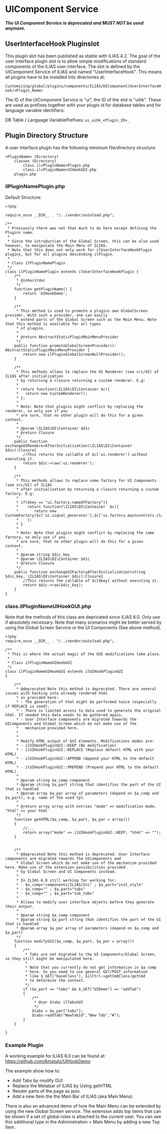 # UIComponent Service

***The UI Component Service is deprecated and MUST NOT be used anymore.***

## UserInterfaceHook Pluginslot
This plugin slot has been published as stable with ILIAS 4.2. The goal of the user interface plugin slot is to allow simple
 modifications of standard components of the ILIAS user interface. The slot is defined by the UIComponent Service of ILIAS
 and named "UserInterfaceHook". This means all plugins have to be installed into directories at:

`Customizing/global/plugins/components/ILIAS/UIComponent/UserInterfaceHook/<Plugin_Name>`

The ID of the UIComponent Service is "ui", the ID of the slot is "uihk". These are used as prefixes together with your
plugin id for database tables and for language variable identifiers:

DB Table / Language VariablePrefixes: `ui_uihk_<Plugin_ID>_`

## Plugin Directory Structure
A user interface plugin has the following minimum file/directory structure:
```
<PluginName> (Directory)
	classes (Directory)
		class.il<PluginName>Plugin.php
		class.il<PluginName>UIHookGUI.php
	plugin.php
```

### ilPluginNamePlugin.php
Default Structure:

```
<?php

require_once __DIR__ . "/../vendor/autoload.php";

/**
 * Previously there was not that much to do here except defining the Plugins name.
 *
 * Since the introduction of the Global Screen, this can be also used however, to manipulate the Main Menu of ILIAS.
 * Note that this does not only work for ilUserInterfaceHookPlugin plugins, but for all plugins descending ilPlugin.
 *
 * Class ilPluginNamePlugin
 */
class ilPluginNamePlugin extends ilUserInterfaceHookPlugin {
	/**
	 * @inheritdoc
	 */
	function getPluginName() {
		return 'UIHookDemo';
	}

	/**
	 * This method is used to promote a plugins own GlobalScreen provider. With such a provider, one can easily
	 * extend parts of the Global Screen such as the Main Menu. Note that this method is available for all types
	 * of plugins.
	 *
	 * @return AbstractStaticPluginMainMenuProvider
	 */
	public function promoteGlobalScreenProvider(): AbstractStaticPluginMainMenuProvider {
		return new ilPluginGlobalScreenNullProvider();
	}

	/**
	 * This methods allows to replace the UI Renderer (see src/UI) of ILIAS after initialization
	 * by returning a closure returning a custom renderer. E.g:
	 *
	 * return function(\ILIAS\DI\Container $c){
	 *   return new CustomRenderer();
	 * };
	 *
	 * Note: Note that plugins might conflict by replacing the renderer, so only use if you
	 * are sure, that no other plugin will do this for a given context.
	 *
	 * @param \ILIAS\DI\Container $dic
	 * @return Closure
	 */
	public function exchangeUIRendererAfterInitialization(\ILIAS\DI\Container $dic):Closure{
		//This returns the callable of $c['ui.renderer'] without executing it.
		return $dic->raw('ui.renderer');
	}

	/**
	 * This methods allows to replace some factory for UI Components (see src/UI) of ILIAS
	 * after initialization by returning a closure returning a custom factory. E.g:
	 *
	 * if($key == "ui.factory.nameOfFactory"){
	 *    return function(\ILIAS\DI\Container  $c){
	 *       return new CustomFactory($c['ui.signal_generator'],$c['ui.factory.maincontrols.slate']);
	 *    };
	 * }
	 *
	 * Note: Note that plugins might conflict by replacing the same factory, so only use if you
	 * are sure, that no other plugin will do this for a given context.
	 *
	 * @param string $dic_key
	 * @param \ILIAS\DI\Container $dic
	 * @return Closure
	 */
	public function exchangeUIFactoryAfterInitialization(string $dic_key, \ILIAS\DI\Container $dic):Closure{
		//This returns the callable of $c[$key] without executing it.
		return $dic->raw($dic_key);
	}
}
```

### class.ilPluginNameUIHookGUI.php
Note that the methods of this class are depricated since ILIAS 6.0. Only use if absolutely necessary. Note that
many scenarios might be better served by using the Global Screen Service or the UI Components (See above method).

```
<?php
require_once __DIR__ . "/../vendor/autoload.php";

/**
 * This is where the actual magic of the GUI modifications take place.
 *
 * Class ilPluginNameUIHookGUI
 */
class ilPluginNameUIHookGUI extends ilUIHookPluginGUI
{

	/**
	 * @deprecated Note this method is deprecated. There are several issues with hacking into already rendered html
	 * as provided here:
	 * - The generation of html might be performed twice (especially if REPLACE is used).
	 * - There is limited access to data used to generate the original html. If needed this data needs to be gathered again.
	 * - User Interface components are migrated towards the UIComponents and Global Screen which do not make use of the
	 *   mechanism provided here.
	 *
	 *
	 * Modify HTML output of GUI elements. Modifications modes are:
	 * - ilUIHookPluginGUI::KEEP (No modification)
	 * - ilUIHookPluginGUI::REPLACE (Replace default HTML with your HTML)
	 * - ilUIHookPluginGUI::APPEND (Append your HTML to the default HTML)
	 * - ilUIHookPluginGUI::PREPEND (Prepend your HTML to the default HTML)
	 *
	 * @param string $a_comp component
	 * @param string $a_part string that identifies the part of the UI that is handled
	 * @param array $a_par array of parameters (depend on $a_comp and $a_part), e.g. name of the used tpl.
	 *
	 * @return array array with entries "mode" => modification mode, "html" => your html
	 */
	function getHTML($a_comp, $a_part, $a_par = array())
	{
		//...
		return array("mode" => ilUIHookPluginGUI::KEEP, "html" => "");
	}


	/**
	 * @deprecated Note this method is deprecated. User Interface components are migrated towards the UIComponents and
	 * Global Screen which do not make use of the mechanism provided here. Make use of the extension possibilities provided
	 * by Global Screen and UI Components instead.
	 *
	 * In ILIAS 6.0 still working for working for:
	 * - $a_comp="components/ILIAS/Ini" ; $a_part="init_style"
	 * - $a_comp="" ; $a_part="tabs"
	 * - $a_comp="" ; $a_part="sub_tabs"
	 *
	 * Allows to modify user interface objects before they generate their output.
	 *
	 * @param string $a_comp component
	 * @param string $a_part string that identifies the part of the UI that is handled
	 * @param array $a_par array of parameters (depend on $a_comp and $a_part)
	 */
	function modifyGUI($a_comp, $a_part, $a_par = array())
	{
		/**
		 * Tabs are not migrated to the UI Components/Global Screen, so they still might be manipulated here.
		 *
		 * Note that you currently do not get information in $a_comp
		 * here. So you need to use general GET/POST information
		 * like $_GET["baseClass"], $ilCtrl->getCmdClass/getCmd
		 * to determine the context.
		 */
		if ($a_part == "tabs" && $_GET["UIDemo"] == "addTab")
		{
			/**
			 * @var $tabs ilTabsGUI
			 */
			$tabs = $a_par["tabs"];
			$tabs->addTab("NewTabId","New Tab","#");
		}
	}

}
```

### Example Plugin
A working example for ILIAS 6.0 can be found at: https://github.com/Amstutz/UIHookDemo

The example show how to:
* Add Tabs by modify  GUI
* Replace the Metabar of ILIAS by Using getHTML
* Render parts of the page as json
* Add a new Item the the Main Bar of ILIAS (aka Main Menu)

There is also an advanced demo of how the Main Menu can be extended by using the new Global Screen service. The
extension adds top items that can be shown if a set of global roles is attached to the current user. You can see this
additional type in the Administration > Main Menu by adding a new Top Item.
